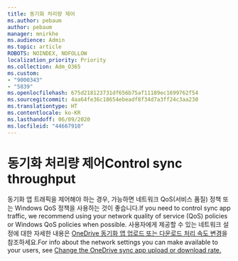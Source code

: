 ```yaml
---
title: 동기화 처리량 제어
ms.author: pebaum
author: pebaum
manager: mnirkhe
ms.audience: Admin
ms.topic: article
ROBOTS: NOINDEX, NOFOLLOW
localization_priority: Priority
ms.collection: Adm_O365
ms.custom:
- "9000343"
- "5839"
ms.openlocfilehash: 675d218123731df656b75af11189ec1699762f54
ms.sourcegitcommit: 4aa64fe36c18654ebeadf8f34d7a3ff24c3aa230
ms.translationtype: HT
ms.contentlocale: ko-KR
ms.lasthandoff: 06/09/2020
ms.locfileid: "44667910"
---
```

# <a name="control-sync-throughput"></a><span data-ttu-id="85b15-102">동기화 처리량 제어</span><span class="sxs-lookup"><span data-stu-id="85b15-102">Control sync throughput</span></span>

<span data-ttu-id="85b15-103">동기화 앱 트래픽을 제어해야 하는 경우, 가능하면 네트워크 QoS(서비스 품질) 정책 또는 Windows QoS 정책을 사용하는 것이 좋습니다.</span><span class="sxs-lookup"><span data-stu-id="85b15-103">If you need to control sync app traffic, we recommend using your network quality of service (QoS) policies or Windows QoS policies when possible.</span></span> <span data-ttu-id="85b15-104">사용자에게 제공할 수 있는 네트워크 설정에 대한 자세한 내용은 [OneDrive 동기화 앱 업로드 또는 다운로드 처리 속도 변경](https://support.office.com/article/71cc69da-2371-4981-8cc8-b4558bdda56e)을 참조하세요.</span><span class="sxs-lookup"><span data-stu-id="85b15-104">For info about the network settings you can make available to your users, see [Change the OneDrive sync app upload or download rate.](https://support.office.com/article/71cc69da-2371-4981-8cc8-b4558bdda56e)</span></span>